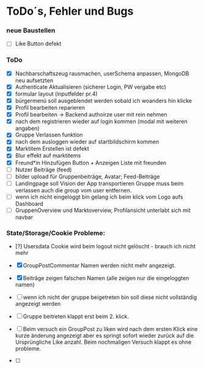 


# ToDo´s, Fehler und Bugs

### neue Baustellen
- [ ] Like Button defekt

### ToDo
- [x] Nachbarschaftszeug rausmachen, userSchema anpassen, MongoDB neu aufsetzten
- [x] Authenticate Aktualisieren (sicherer Login, PW vergabe etc)
- [x] formular layout (inputfelder pr.4)
- [x] bürgermenü soll ausgeblendet werden sobald ich woanders hin klicke
- [x] Profil bearbeiten reparieren
- [x] Profil bearbeiten -> Backend authoirze user mit rein nehmen
- [x] nach dem registrieren wieder auf login kommen (modal mit weiteren angaben)
- [x] Gruppe Verlassen funktion
- [x] nach dem ausloggen wieder auf startbildschirm kommen
- [x] Marktitem Erstellen ist defekt
- [x] Blur effekt auf marktitems
- [x] Freund*in Hinzufügen Button + Anzeigen Liste mit freunden
- [ ] Nutzer Beiträge (feed)
- [ ] bilder upload für Gruppenbeiträge, Avatar; Feed-Beiträge
- [ ] Landingpage soll Vision der App transportieren
Gruppe muss beim verlassen auch die group vom user entfernen.
- [ ] wenn ich nicht eingeloggt bin gelang ich beim klick vom Logo aufs Dashboard
- [ ] GruppenOverview und Marktoverview, Profilansicht unterlabt sich mit navbar

### State/Storage/Cookie Probleme:
- [?] Usersdata Cookie wird beim logout nicht gelöscht - brauch ich nicht mehr
- [x] GroupPostCommentar Namen werden nicht mehr angezeigt.
- [x] Beiträge zeigen falschen Namen (alle zeigen nur die eingeloggten namen)
- [ ] wenn ich nicht der gruppe beigetreten bin soll diese nicht vollständig angezeigt werden
- [ ] Gruppe beitreten klappt erst beim 2. klick.
- [ ] Beim versuch ein GroupPost zu liken wird nach dem ersten Klick eine kurze änderung angezeigt aber es springt sofort wieder zurück auf die Ursprüngliche Like anzahl.
Beim nochmaligen Versuch klappt es ohne probleme.

- [ ] 

